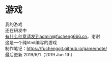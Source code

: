 # 游戏
我的游戏
<br>
还在研发中
<br>
有什么创意请发到admin@fucheng666.cn，谢谢
<br>
这是一个纯html编写的游戏
<br>
制作笔记：https://fuchenggit.github.io/game/note/
<br>
最后更新 2019/6/1（2019 Jun 1th）
